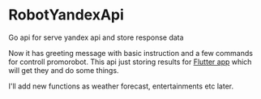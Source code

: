 # RobotYandexApi
Go api for serve yandex api and store response data

Now it has greeting message with basic instruction and a few commands for controll promorobot.
This api just storing results for <a href="https://github.com/deCodedLife/Robot-app">Flutter app</a> which will get they and do some things.

I'll add new functions as weather forecast, entertainments etc later.
